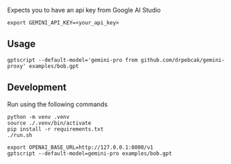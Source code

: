 Expects you to have an api key from Google AI Studio

```
export GEMINI_API_KEY=<your_api_key>
```

## Usage

```
gptscript --default-model='gemini-pro from github.com/drpebcak/gemini-proxy' examples/bob.gpt
```

## Development

Run using the following commands

```
python -m venv .venv
source ./.venv/bin/activate
pip install -r requirements.txt
./run.sh
```

```
export OPENAI_BASE_URL=http://127.0.0.1:8000/v1
gptscript --default-model=gemini-pro examples/bob.gpt
```